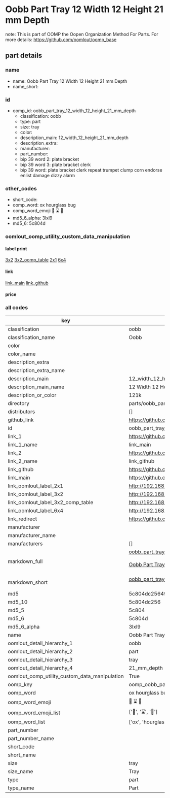# Oobb Part Tray 12 Width 12 Height 21 mm Depth  

note: This is part of OOMP the Oopen Organization Method For Parts. For more details: https://github.com/oomlout/oomp_base

##  part details
  







### name
* name: Oobb Part Tray 12 Width 12 Height 21 mm Depth
* name_short: 
### id
* oomp_id: oobb_part_tray_12_width_12_height_21_mm_depth
  * classification: oobb
  * type: part
  * size: tray
  * color: 
  * description_main: 12_width_12_height_21_mm_depth
  * description_extra: 
  * manufacturer: 
  * part_number: 
  * bip 39 word 2: plate bracket
  * bip 39 word 3: plate bracket clerk
  * bip 39 word: plate bracket clerk repeat trumpet clump corn endorse enlist damage dizzy alarm

### other_codes
* short_code: 
* oomp_word: ox hourglass bug
* oomp_word_emoji :ox: :hourglass: :bug:
* md5_6_alpha: 3lxl9
* md5_6: 5c804d






### oomlout_oomp_utility_custom_data_manipulation
#### label print
[3x2](http://192.168.1.245:1112/?label=oomp%203lxl9)
[3x2_oomp_table](http://192.168.1.108:1112/?label=oomp%203lxl9)
[2x1](http://192.168.1.242:1112/?label=oomp%203lxl9)
[6x4](http://192.168.1.55:1112/?label=oomp%203lxl9)    

#### link

[link_main](https://github.com/oomlout/oomlout_oomp_version_1_messy/tree/main/parts/oobb_part_tray_12_width_12_height_21_mm_depth) [link_github](https://github.com/oomlout/oomlout_oomp_version_1_messy/tree/main/parts/oobb_part_tray_12_width_12_height_21_mm_depth)                             

#### price







### all codes 
| key | value |  
| --- | --- |  
| classification | oobb |  
| classification_name | Oobb |  
| color |  |  
| color_name |  |  
| description_extra |  |  
| description_extra_name |  |  
| description_main | 12_width_12_height_21_mm_depth |  
| description_main_name | 12 Width 12 Height 21 mm Depth |  
| description_or_color | 121k |  
| directory | parts/oobb_part_tray_12_width_12_height_21_mm_depth |  
| distributors | [] |  
| github_link | https://github.com/oomlout/oomlout_oomp_part_src/tree/main/parts/oobb_part_tray_12_width_12_height_21_mm_depth |  
| id | oobb_part_tray_12_width_12_height_21_mm_depth |  
| link_1 | https://github.com/oomlout/oomlout_oomp_version_1_messy/tree/main/parts/oobb_part_tray_12_width_12_height_21_mm_depth |  
| link_1_name | link_main |  
| link_2 | https://github.com/oomlout/oomlout_oomp_version_1_messy/tree/main/parts/oobb_part_tray_12_width_12_height_21_mm_depth |  
| link_2_name | link_github |  
| link_github | https://github.com/oomlout/oomlout_oomp_version_1_messy/tree/main/parts/oobb_part_tray_12_width_12_height_21_mm_depth |  
| link_main | https://github.com/oomlout/oomlout_oomp_version_1_messy/tree/main/parts/oobb_part_tray_12_width_12_height_21_mm_depth |  
| link_oomlout_label_2x1 | http://192.168.1.242:1112/?label=oomp%203lxl9 |  
| link_oomlout_label_3x2 | http://192.168.1.245:1112/?label=oomp%203lxl9 |  
| link_oomlout_label_3x2_oomp_table | http://192.168.1.108:1112/?label=oomp%203lxl9 |  
| link_oomlout_label_6x4 | http://192.168.1.55:1112/?label=oomp%203lxl9 |  
| link_redirect | https://github.com/oomlout/oomlout_oomp_version_1_messy/tree/main/parts/oobb_part_tray_12_width_12_height_21_mm_depth |  
| manufacturer |  |  
| manufacturer_name |  |  
| manufacturers | [] |  
| markdown_full | [oobb_part_tray_12_width_12_height_21_mm_depth](none)<br>[](none)<br>[Oobb Part Tray 12 Width 12 Height 21 Mm Depth](none)<br><br> |  
| markdown_short | [oobb_part_tray_12_width_12_height_21_mm_depth](none)<br><br> |  
| md5 | 5c804dc25649c60cb174cb6a54c6b531 |  
| md5_10 | 5c804dc256 |  
| md5_5 | 5c804 |  
| md5_6 | 5c804d |  
| md5_6_alpha | 3lxl9 |  
| name | Oobb Part Tray 12 Width 12 Height 21 mm Depth |  
| oomlout_detail_hierarchy_1 | oobb |  
| oomlout_detail_hierarchy_2 | part |  
| oomlout_detail_hierarchy_3 | tray |  
| oomlout_detail_hierarchy_4 | 21_mm_depth |  
| oomlout_oomp_utility_custom_data_manipulation | True |  
| oomp_key | oomp_oobb_part_tray_12_width_12_height_21_mm_depth |  
| oomp_word | ox hourglass bug |  
| oomp_word_emoji | :ox: :hourglass: :bug: |  
| oomp_word_emoji_list | [':ox:', ':hourglass:', ':bug:'] |  
| oomp_word_list | ['ox', 'hourglass', 'bug'] |  
| part_number |  |  
| part_number_name |  |  
| short_code |  |  
| short_name |  |  
| size | tray |  
| size_name | Tray |  
| type | part |  
| type_name | Part |  
